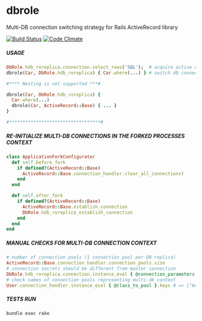 # dbrole
Multi-DB connection switching strategy for Rails ActiveRecord library

[![Build Status](https://travis-ci.org/ipoval/dbrole.svg?branch=master)](https://travis-ci.org/ipoval/dbrole)
[![Code Climate](https://codeclimate.com/github/ipoval/dbrole/badges/gpa.svg)](https://codeclimate.com/github/ipoval/dbrole)

##### USAGE
```ruby
DbRole.hdb_roreplica.connection.select_rows('SQL');  # acquire active connection from replica connection pool
dbrole(Car, DbRole.hdb_roreplica) { Car.where(...) } # switch db connection pool for Car klass mapping

#**** Nesting is not supported ***#

dbrole(Car, DbRole.hdb_roreplica) {
  Car.where(...)
  dbrole(Car, ActiveRecord::Base) { ... }
}

#**********************************#
```

##### RE-INITIALIZE MULTI-DB CONNECTIONS IN THE FORKED PROCESSES CONTEXT
```ruby
class ApplicationForkConfigurator
  def self.before_fork
    if defined?(ActiveRecord::Base)
      ActiveRecord::Base.connection_handler.clear_all_connections!
    end
  end

  def self.after_fork
    if defined?(ActiveRecord::Base)
      ActiveRecord::Base.establish_connection
      DbRole.hdb_roreplica_establish_connection
    end
  end
end
```

##### MANUAL CHECKS FOR MULTI-DB CONNECTION CONTEXT
```ruby
# number of connection pools (1 connection pool per DB replica)
ActiveRecord::Base.connection_handler.connection_pools.size
# connection secrets should be different from master connection
DbRole.hdb_roreplica.connection.instance_eval { @connection_parameters }
# check names of connection pools representing multi-db context
User.connection_handler.instance_eval { @class_to_pool }.keys # => ["ActiveRecord::Base", "HdbRoReplica"]
```

##### TESTS RUN
```
bundle exec rake
```
